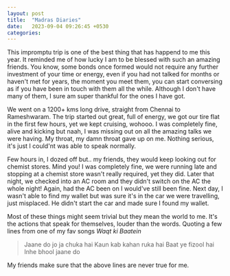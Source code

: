 ```yaml
---
layout: post
title:  "Madras Diaries"
date:   2023-09-04 09:26:45 +0530
categories:
---
```



This impromptu trip is one of the best thing that has happend to me this year. It reminded me of how lucky I am to be blessed with such an amazing friends. You know, some bonds once formed would not require any further investment of your time or energy, even if you had not talked for months or haven't met for years, the moment you meet them, you can start conversing as if you have been in touch with them all the while. Although I don't have many of them, I sure am super thankful for the ones I have got.  


We went on a 1200+ kms long drive, straight from Chennai to Rameshwaram. The trip started out great, full of energy, we got our tire flat in the first few hours, yet we kept cruising, wohooo. I was completely fine, alive and kicking but naah, I was missing out on all the amazing talks we were having. My throat, my damn throat gave up on me. Nothing serious, it's just I could'nt was able to speak normally.  


Few hours in, I dozed off but.. my friends, they would keep looking out for chemist stores. Mind you! I was completely fine, we were running late and stopping at a chemist store wasn't really required, yet they did. Later that night, we checked into an AC room and they didn't switch on the AC the whole night! Again, had the AC been on I would've still been fine. Next day, I wasn't able to find my wallet but was sure it's in the car we were travelling, just misplaced. He didn't start the car and made sure I found my wallet.  

Most of these things might seem trivial but they mean the world to me. It's the actions that speak for themselves, louder than the words. Quoting a few lines from one of my fav songs *Waqt ki Baatein*

> Jaane do jo ja chuka hai
> Kaun kab kahan ruka hai
> Baat ye fizool hai
> Inhe bhool jaane do

My friends make sure that the above lines are never true for me.